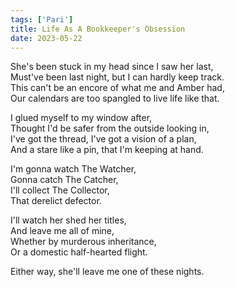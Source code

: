 ```yaml
---
tags: ['Pari']
title: Life As A Bookkeeper's Obsession
date: 2023-05-22
---
```


She's been stuck in my head since I saw her last,  
Must've been last night, but I can hardly keep track.  
This can't be an encore of what me and Amber had,  
Our calendars are too spangled to live life like that.

I glued myself to my window after,  
Thought I'd be safer from the outside looking in,  
I've got the thread, I've got a vision of a plan,  
And a stare like a pin, that I'm keeping at hand.

I'm gonna watch The Watcher,  
Gonna catch The Catcher,  
I'll collect The Collector,  
That derelict defector.

I'll watch her shed her titles,  
And leave me all of mine,  
Whether by murderous inheritance,  
Or a domestic half-hearted flight.

Either way, she'll leave me one of these nights.
